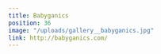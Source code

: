 ```yaml
---
title: Babyganics
position: 36
image: "/uploads/gallery__babyganics.jpg"
link: http://babyganics.com/
---
```


